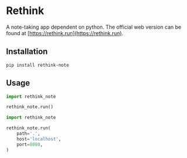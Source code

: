 # Rethink

A note-taking app dependent on python.
The official web version can be found at [https://rethink.run](https://rethink.run).

## Installation

```shell
pip install rethink-note
```

## Usage

```python
import rethink_note

rethink_note.run()
```

```python
import rethink_note

rethink_note.run(
    path='.',
    host='localhost',
    port=8080,
)
```
